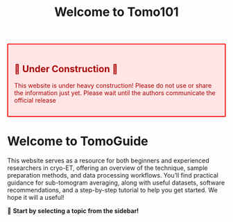 ﻿---
layout: default
title: "Welcome to Tomo101"
nav_order: 1
---

<div style="border:2px solid red; padding:1em; background-color:#ffe5e5; color:#a00; margin-bottom:1em;">
<h2>🚧 Under Construction 🚧</h2>
<p>This website is under heavy construction! Please do not use or share the information just yet. Please wait until the authors communicate the official release</p>
</div>


# Welcome to TomoGuide
This website serves as a resource for both beginners and experienced researchers in cryo-ET, offering an overview of the technique, sample preparation methods, and data processing workflows.
You’ll find practical guidance for sub-tomogram averaging, along with useful datasets, software recommendations, and a step-by-step
tutorial to help you get started.
We hope it will a useful!

<!-- ## 📌 **How to Use This Guide**
- Use the **sidebar** to navigate different sections.
- Click **buttons** to access external resources.
- Follow the **step-by-step tutorials**. -->

🚀 **Start by selecting a topic from the sidebar!**

